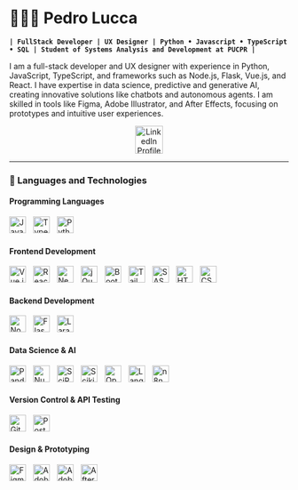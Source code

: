 # 👨🏾‍💻 Pedro Lucca

**`| FullStack Developer | UX Designer | Python • Javascript • TypeScript • SQL | Student of Systems Analysis and Development at PUCPR |`**

I am a full-stack developer and UX designer with experience in Python, JavaScript, TypeScript, and frameworks such as Node.js, Flask, Vue.js, and React. I have expertise in data science, predictive and generative AI, creating innovative solutions like chatbots and autonomous agents. I am skilled in tools like Figma, Adobe Illustrator, and After Effects, focusing on prototypes and intuitive user experiences.

<p align="center">
    <a href="https://www.linkedin.com/in/pedroluccaga/" target="_blank">
        <img 
            alt="LinkedIn Profile" 
            title="LinkedIn Profile" 
            width="50px"
            src="https://static.vecteezy.com/system/resources/previews/023/986/970/non_2x/linkedin-logo-linkedin-logo-transparent-linkedin-icon-transparent-free-free-png.png"
        />
    </a>
</p>


---

### 🤖 Languages and Technologies


#### **Programming Languages**
<img align="left" alt="JavaScript" title="JavaScript" width="30px" style="padding-right: 10px;" src="https://cdn.jsdelivr.net/gh/devicons/devicon@latest/icons/javascript/javascript-original.svg"/>
<img align="left" alt="TypeScript" title="TypeScript" width="30px" style="padding-right: 10px;" src="https://cdn.jsdelivr.net/gh/devicons/devicon@latest/icons/typescript/typescript-original.svg"/>
<img align="left" alt="Python" title="Python" width="30px" style="padding-right: 10px;" src="https://cdn.jsdelivr.net/gh/devicons/devicon@latest/icons/python/python-original.svg"/>

<br/><br/>

#### **Frontend Development**
<img align="left" alt="Vue.js" title="Vue.js" width="30px" style="padding-right: 10px;" src="https://cdn.jsdelivr.net/gh/devicons/devicon@latest/icons/vuejs/vuejs-original.svg"/>
<img align="left" alt="React" title="React" width="30px" style="padding-right: 10px;" src="https://cdn.jsdelivr.net/gh/devicons/devicon@latest/icons/react/react-original.svg"/>
<img align="left" alt="Next.js" title="Next.js" width="30px" style="padding-right: 10px;" src="https://cdn.jsdelivr.net/gh/devicons/devicon@latest/icons/nextjs/nextjs-original.svg"/>
<img align="left" alt="jQuery" title="jQuery" width="30px" style="padding-right: 10px;" src="https://cdn.jsdelivr.net/gh/devicons/devicon@latest/icons/jquery/jquery-original.svg"/>
<img align="left" alt="Bootstrap" title="Bootstrap" width="30px" style="padding-right: 10px;" src="https://cdn.jsdelivr.net/gh/devicons/devicon@latest/icons/bootstrap/bootstrap-original.svg"/>
<img align="left" alt="Tailwind CSS" title="Tailwind CSS" width="30px" style="padding-right: 10px;" src="https://cdn.jsdelivr.net/gh/devicons/devicon@latest/icons/tailwindcss/tailwindcss-original.svg"/>
<img align="left" alt="SASS" title="SASS" width="30px" style="padding-right: 10px;" src="https://cdn.jsdelivr.net/gh/devicons/devicon@latest/icons/sass/sass-original.svg"/>
<img align="left" alt="HTML" title="HTML" width="30px" style="padding-right: 10px;" src="https://cdn.jsdelivr.net/gh/devicons/devicon@latest/icons/html5/html5-original.svg"/>
<img align="left" alt="CSS" title="CSS" width="30px" style="padding-right: 10px;" src="https://cdn.jsdelivr.net/gh/devicons/devicon@latest/icons/css3/css3-original.svg"/>

<br/><br/>

#### **Backend Development**
<img align="left" alt="Node.js" title="Node.js" width="30px" style="padding-right: 10px;" src="https://cdn.jsdelivr.net/gh/devicons/devicon@latest/icons/nodejs/nodejs-original.svg"/>
<img align="left" alt="Flask" title="Flask" width="30px" style="padding-right: 10px;" src="https://encrypted-tbn0.gstatic.com/images?q=tbn:ANd9GcSWA3j1vFHAw02M1aWlAnhbbkmWYpF2kkDbrw&s"/>
<img align="left" alt="Laravel" title="Laravel" width="30px" style="padding-right: 10px;" src="https://cdn.jsdelivr.net/gh/devicons/devicon@latest/icons/laravel/laravel-original.svg"/>

<br/><br/>

#### **Data Science & AI**
<img align="left" alt="Pandas" title="Pandas" width="30px" style="padding-right: 10px;" src="https://cdn.jsdelivr.net/gh/devicons/devicon@latest/icons/pandas/pandas-original.svg"/>
<img align="left" alt="NumPy" title="NumPy" width="30px" style="padding-right: 10px;" src="https://cdn.jsdelivr.net/gh/devicons/devicon@latest/icons/numpy/numpy-original.svg"/>
<img align="left" alt="SciPy" title="SciPy" width="30px" style="padding-right: 10px;" src="https://upload.wikimedia.org/wikipedia/commons/b/b2/SCIPY_2.svg"/>
<img align="left" alt="Scikit-Learn" title="Scikit-Learn" width="30px" style="padding-right: 10px;" src="https://upload.wikimedia.org/wikipedia/commons/0/05/Scikit_learn_logo_small.svg"/>
<img align="left" alt="OpenAI API" title="OpenAI API" width="30px" style="padding-right: 10px;" src="https://static.vecteezy.com/system/resources/previews/022/227/364/non_2x/openai-chatgpt-logo-icon-free-png.png"/>
<img align="left" alt="Langflow" title="Langflow" width="30px" style="padding-right: 10px;" 
src="https://avatars.githubusercontent.com/u/85702467?s=280&v=4"/>
<img align="left" alt="n8n" title="n8n" width="30px" style="padding-right: 10px;" src="https://n8n.io/n8n-logo.png"/>

<br/><br/>

#### **Version Control & API Testing**
<img align="left" alt="Git" title="Git" width="30px" style="padding-right: 10px;" src="https://cdn.jsdelivr.net/gh/devicons/devicon@latest/icons/git/git-original.svg"/>
<img align="left" alt="Postman" title="Postman" width="30px" style="padding-right: 10px;" src="https://www.vectorlogo.zone/logos/getpostman/getpostman-icon.svg"/>

<br/><br/>

#### **Design & Prototyping**
<img align="left" alt="Figma" title="Figma" width="30px" style="padding-right: 10px;" src="https://cdn.jsdelivr.net/gh/devicons/devicon@latest/icons/figma/figma-original.svg"/>
<img align="left" alt="Adobe Illustrator" title="Adobe Illustrator" width="30px" style="padding-right: 10px;" src="https://cdn.jsdelivr.net/gh/devicons/devicon@latest/icons/illustrator/illustrator-line.svg"/>
<img align="left" alt="Adobe Photoshop" title="Adobe Photoshop" width="30px" style="padding-right: 10px;" src="https://cdn.jsdelivr.net/gh/devicons/devicon@latest/icons/photoshop/photoshop-line.svg"/>
<img align="left" alt="After Effects" title="After Effects" width="30px" style="padding-right: 10px;" src="https://cdn.jsdelivr.net/gh/devicons/devicon@latest/icons/aftereffects/aftereffects-original.svg"/>

<br/>
<br/>

